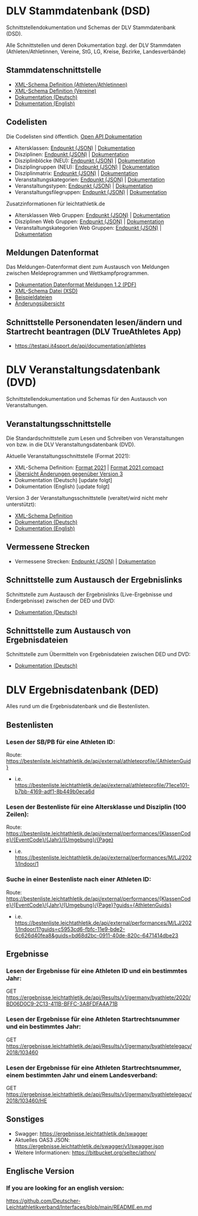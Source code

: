 # DLV Stammdatenbank (DSD)
Schnittstellendokumentation und Schemas der DLV Stammdatenbank (DSD).

Alle Schnittstellen und deren Dokumentation bzgl. der DLV Stammdaten (Athleten/Athletinnen, Vereine, StG, LG, Kreise, Bezirke, Landesverbände)

## Stammdatenschnittstelle
- [XML-Schema Definition (Athleten/Athletinnen)](https://github.com/Deutscher-Leichtathletikverband/Interfaces/blob/master/Athletes.xsd)
- [XML-Schema Definition (Vereine)](https://github.com/Deutscher-Leichtathletikverband/Interfaces/blob/master/Clubs.xsd)
- [Dokumentation (Deutsch)](https://github.com/Deutscher-Leichtathletikverband/Interfaces/blob/master/Schnittstellenbeschreibung%20DLV%20Stammdaten.docx)
- [Dokumentation (English)](https://github.com/Deutscher-Leichtathletikverband/Interfaces/blob/master/Schnittstellenbeschreibung%20DLV%20Stammdaten.de.en.docx)

## Codelisten

Die Codelisten sind öffentlich. [Open API Dokumentation](https://dateien.leichtathletik.de/meta/openapidoc)

- Altersklassen: [Endpunkt (JSON)](https://dateien.leichtathletik.de/meta/agegroups) | [Dokumentation](https://dateien.leichtathletik.de/meta/openapidoc#/meta/get_meta_agegroups)
- Disziplinen: [Endpunkt (JSON)](https://dateien.leichtathletik.de/meta/disciplines) | [Dokumentation](https://dateien.leichtathletik.de/meta/openapidoc#/meta/get_meta_disciplines)
- Disziplinblöcke (NEU): [Endpunkt (JSON)](https://dateien.leichtathletik.de/meta/disciplineblocks) | [Dokumentation](https://dateien.leichtathletik.de/meta/openapidoc#/meta/get_meta_disciplineblocks)
- Disziplingruppen (NEU): [Endpunkt (JSON)](https://dateien.leichtathletik.de/meta/disciplinegroups) | [Dokumentation](https://dateien.leichtathletik.de/meta/openapidoc#/meta/get_meta_disciplinegroups)
- Disziplinmatrix: [Endpunkt (JSON)](https://dateien.leichtathletik.de/meta/agegroupsanddisciplines) | [Dokumentation](https://dateien.leichtathletik.de/meta/openapidoc#/meta/get_meta_agegroupsanddisciplines)
- Veranstaltungskategorien: [Endpunkt (JSON)](https://dateien.leichtathletik.de/meta/eventcategories) | [Dokumentation](https://dateien.leichtathletik.de/meta/openapidoc#/meta/get_meta_eventcategories)
- Veranstaltungstypen: [Endpunkt (JSON)](https://dateien.leichtathletik.de/meta/eventtypes) | [Dokumentation](https://dateien.leichtathletik.de/meta/openapidoc#/meta/get_meta_eventtypes)
- Veranstaltungsfilegruppen: [Endpunkt (JSON)](https://dateien.leichtathletik.de/meta/eventfilegroups) | [Dokumentation](https://dateien.leichtathletik.de/meta/openapidoc#/meta/get_meta_eventfilegroups)

Zusatzinformationen für leichtathletik.de

- Altersklassen Web Gruppen: [Endpunkt (JSON)](https://dateien.leichtathletik.de/meta/agegroupsweb) | [Dokumentation](https://dateien.leichtathletik.de/meta/openapidoc#/meta/get_meta_agegroupsweb)
- Disziplinen Web Gruppen: [Endpunkt (JSON)](https://dateien.leichtathletik.de/meta/disciplinesweb) | [Dokumentation](https://dateien.leichtathletik.de/meta/openapidoc#/meta/get_meta_disciplinesweb)
- Veranstaltungskategorien Web Gruppen: [Endpunkt (JSON)](https://dateien.leichtathletik.de/meta/eventcategoriesweb) | [Dokumentation](https://dateien.leichtathletik.de/meta/openapidoc#/meta/get_meta_eventcategoriesweb)

## Meldungen Datenformat

Das Meldungen-Datenformat dient zum Austausch von Meldungen zwischen Meldeprogrammen und Wettkampfprogrammen.

- [Dokumentation Datenformat Meldungen 1.2 (PDF)](docs/Registration-Format-1.2.pdf)
- [XML-Schema Datei (XSD)](xsd/registration-1.2.xsd)
- [Beispieldateien](samples/registration-1.2)
- [Änderungsübersicht](https://github.com/Deutscher-Leichtathletikverband/Interfaces/issues/4)

## Schnittstelle Personendaten lesen/ändern und Startrecht beantragen (DLV TrueAthletes App) 
- https://testapi.it4sport.de/api/documentation/athletes

# DLV Veranstaltungsdatenbank (DVD)
Schnittstellendokumentation und Schemas für den Austausch von Veranstaltungen.

## Veranstaltungsschnittstelle
Die Standardschnittstelle zum Lesen und Schreiben von Veranstaltungen von bzw. in die DLV Veranstaltungsdatenbank (DVD).

Aktuelle Veranstaltungsschnittstelle (Format 2021):
- XML-Schema Definition: [Format 2021](https://github.com/Deutscher-Leichtathletikverband/Interfaces/blob/main/xsd/Events-format2021.xsd) | [Format 2021 compact](https://github.com/Deutscher-Leichtathletikverband/Interfaces/blob/main/xsd/Events-format2021compact.xsd)
- [Übersicht Änderungen gegenüber Version 3](https://github.com/Deutscher-Leichtathletikverband/Interfaces/blob/main/Format2021-updates.md)
- Dokumentation (Deutsch) [update folgt]
- Dokumentation (English) [update folgt]

Version 3 der Veranstaltungsschnittstelle (veraltet/wird nicht mehr unterstützt):
- [XML-Schema Definition](https://github.com/Deutscher-Leichtathletikverband/Interfaces/blob/master/xsd/Events%20v3.xsd)
- [Dokumentation (Deutsch)](https://github.com/Deutscher-Leichtathletikverband/Interfaces/blob/master/docs/Schnittstellenbeschreibung%20DLV%20Veranstaltungen%20Version%203.docx)
- [Dokumentation (English)](https://github.com/Deutscher-Leichtathletikverband/Interfaces/blob/master/docs/Schnittstellenbeschreibung%20DLV%20Veranstaltungen%20Version%203.de.en.docx)

## Vermessene Strecken
- Vermessene Strecken: [Endpunkt (JSON)](https://dateien.leichtathletik.de/tracks) | [Dokumentation](https://dateien.leichtathletik.de/meta/openapidoc#/tracks/get_tracks) 

## Schnittstelle zum Austausch der Ergebnislinks
Schnittstelle zum Austausch der Ergebnislinks (Live-Ergebnisse und Endergebnisse) zwischen der DED und DVD:
- [Dokumentation (Deutsch)](https://github.com/Deutscher-Leichtathletikverband/Interfaces/blob/master/dvd-dedlink-api.md)

## Schnittstelle zum Austausch von Ergebnisdateien
Schnittstelle zum Übermitteln von Ergebnisdateien zwischen DED und DVD:
- [Dokumentation (Deutsch)](https://github.com/Deutscher-Leichtathletikverband/Interfaces/blob/master/dvd-results-api.md)

# DLV Ergebnisdatenbank (DED)
Alles rund um die Ergebnisdatenbank und die Bestenlisten.

## Bestenlisten
### Lesen der SB/PB für eine Athleten ID:
Route: https://bestenliste.leichtathletik.de/api/external/athleteprofile/{AthletenGuid}
- i.e. https://bestenliste.leichtathletik.de/api/external/athleteprofile/71ece101-b7bb-4169-adf1-8b449b0eca6d
 
### Lesen der Bestenliste für eine Altersklasse und Disziplin (100 Zeilen):
Route: https://bestenliste.leichtathletik.de/api/external/performances/{KlassenCode}/{EventCode}/{Jahr}/{Umgebung}/{Page}
- i.e. https://bestenliste.leichtathletik.de/api/external/performances/M/LJ/2021/Indoor/1
 
### Suche in einer Bestenliste nach einer Athleten ID:
Route: https://bestenliste.leichtathletik.de/api/external/performances/{KlassenCode}/{EventCode}/{Jahr}/{Umgebung}/{Page}?guids={AthletenGuids}
- i.e. https://bestenliste.leichtathletik.de/api/external/performances/M/LJ/2021/Indoor/1?guids=c5953cd6-fbfc-11e9-bde2-6c626d40fea8&guids=bd68d2bc-0911-40de-820c-6471414dbe23

## Ergebnisse
### Lesen der Ergebnisse für eine Athleten ID und ein bestimmtes Jahr:
GET https://ergebnisse.leichtathletik.de/api/Results/v1/germany/byathlete/2020/BD06D0C9-2C13-411B-BFFC-3A8FDFA4A71B

### Lesen der Ergebnisse für eine Athleten Startrechtsnummer und ein bestimmtes Jahr:
GET https://ergebnisse.leichtathletik.de/api/Results/v1/germany/byathletelegacy/2018/103460

### Lesen der Ergebnisse für eine Athleten Startrechtsnummer, einem bestimmten Jahr und einem Landesverband:
GET https://ergebnisse.leichtathletik.de/api/Results/v1/germany/byathletelegacy/2018/103460/HE

## Sonstiges
- Swagger: https://ergebnisse.leichtathletik.de/swagger
- Aktuelles OAS3 JSON: https://ergebnisse.leichtathletik.de/swagger/v1/swagger.json
- Weitere Informationen: https://bitbucket.org/seltec/athon/

## Englische Version
### If you are looking for an english version:
https://github.com/Deutscher-Leichtathletikverband/Interfaces/blob/main/README.en.md
